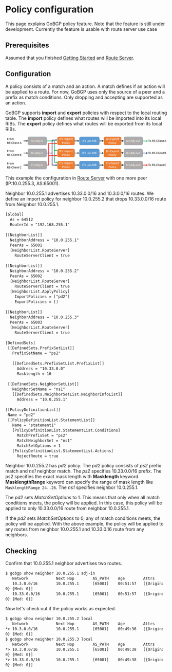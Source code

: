# Policy configuration

This page explains GoBGP policy feature. Note that the feature is
still under development. Currently the feature is usable with route
server use case

## Prerequisites

Assumed that you finished [Getting Started](https://github.com/osrg/gobgp/blob/master/docs/sources/getting-started.md) and [Route Server](https://github.com/osrg/gobgp/blob/master/docs/sources/route-server.md).

## Configuration

A policy consists of a match and an action. A match defines if an
action will be applied to a route. For now, GoBGP uses only the source
of a peer and a prefix as match conditions. Only dropping and
accepting are supported as an action.

GoBGP supports **import** and **export** policies with respect to the
local routing table. The **import** policy defines what routes will be
imported into its local RIBs. The **export** policy defines what
routes will be exported from its local RIBs.

![Announcement processing model implemented by the Route Server](./policy-rs.png)

This example the configuration in [Route
Server](https://github.com/osrg/gobgp/blob/master/docs/sources/route-server.md)
with one more peer (IP:10.0.255.3, AS:65001).

Neighbor 10.0.255.1 advertises 10.33.0.0/16 and 10.3.0.0/16 routes. We
define an import policy for neighbor 10.0.255.2 that drops
10.33.0.0/16 route from Neighbor 10.0.255.1.

```
[Global]
  As = 64512
  RouterId = "192.168.255.1"

[[NeighborList]]
  NeighborAddress = "10.0.255.1"
  PeerAs = 65001
  [NeighborList.RouteServer]
    RouteServerClient = true

[[NeighborList]]
  NeighborAddress = "10.0.255.2"
  PeerAs = 65002
  [NeighborList.RouteServer]
    RouteServerClient = true
  [NeighborList.ApplyPolicy]
    ImportPolicies = ["pd2"]
    ExportPolicies = []

[[NeighborList]]
  NeighborAddress = "10.0.255.3"
  PeerAs = 65003
  [NeighborList.RouteServer]
    RouteServerClient = true

[DefinedSets]
 [[DefinedSets.PrefixSetList]]
   PrefixSetName = "ps2"

   [[DefinedSets.PrefixSetList.PrefixList]]
     Address = "10.33.0.0"
     Masklength = 16

 [[DefinedSets.NeighborSetList]]
   NeighborSetName = "ns1"
   [[DefinedSets.NeighborSetList.NeighborInfoList]]
     Address = "10.0.255.1"

[[PolicyDefinitionList]]
 Name = "pd2"
 [[PolicyDefinitionList.StatementList]]
   Name = "statement1"
   [PolicyDefinitionList.StatementList.Conditions]
     MatchPrefixSet = "ps2"
     MatchNeighborSet = "ns1"
     MatchSetOptions = 1
   [PolicyDefinitionList.StatementList.Actions]
     RejectRoute = true
```

Neighbor 10.0.255.2 has *pd2* policy. The *pd2* policy consists of *ps2* prefix match and *ns1* neighbor match. The *ps2* specifies 10.33.0.0/16 prefix. The ps2 specifies the exact mask length with **Masklength** keyword. **MasklengthRange** keyword can specify the range of mask length like ```MasklengthRange 24..26```. The *ns1* specifies neighbor 10.0.255.1.

The *pd2* sets *MatchSetOptions* to 1. This means that only when all match conditions meets, the policy will be applied. In this case, this policy will be applied to only 10.33.0.0/16 route from neighbor 10.0.255.1.

If the *pd2* sets *MatchSetOptions* to 0, any of match conditions meets, the policy will be applied. With the above example, the policy will be applied to any routes from neighbor 10.0.255.1 and 10.33.0.16 route from any neighbors.

## Checking

Confirm that 10.0.255.1 neighbor advertises two routes.

```
$ gobgp show neighbor 10.0.255.1 adj-in
   Network            Next Hop        AS_PATH    Age        Attrs
   10.3.0.0/16        10.0.255.1      [65001]    00:51:57   [{Origin: 0} {Med: 0}]
   10.33.0.0/16       10.0.255.1      [65001]    00:51:57   [{Origin: 0} {Med: 0}]
```

Now let's check out if the policy works as expected.
   
```
$ gobgp show neighbor 10.0.255.2 local
   Network            Next Hop        AS_PATH    Age        Attrs
*> 10.3.0.0/16        10.0.255.1      [65001]    00:49:36   [{Origin: 0} {Med: 0}]
$ gobgp show neighbor 10.0.255.3 local
   Network            Next Hop        AS_PATH    Age        Attrs
*> 10.3.0.0/16        10.0.255.1      [65001]    00:49:38   [{Origin: 0} {Med: 0}]
*> 10.33.0.0/16       10.0.255.1      [65001]    00:49:38   [{Origin: 0} {Med: 0}]
```
